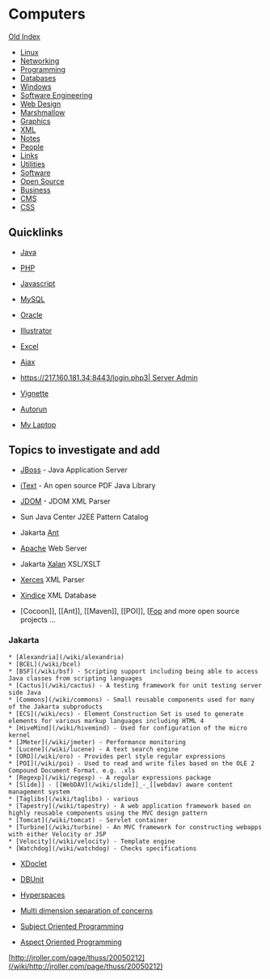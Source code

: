 # Computers

[Old Index](/wiki/old_index)


  * [Linux](/wiki/linux)
  * [Networking](/wiki/networking)
  * [Programming](/wiki/programming)
  * [Databases](/wiki/databases)
  * [Windows](/wiki/windows)
  * [Software Engineering](/wiki/software_engineering)
  * [Web Design](/wiki/web_design)
  * [Marshmallow](/wiki/marshmallow)
  * [Graphics](/wiki/graphics)
  * [XML](/wiki/xml)
  * [Notes](/wiki/notes)
  * [People](/wiki/people)
  * [Links](/wiki/links)
  * [Utilities](/wiki/utilities)
  * [Software](/wiki/software)
  * [Open Source](/wiki/open_source)
  * [Business](/wiki/business)
  * [CMS](/wiki/cms)
  * [CSS](/wiki/css)
## Quicklinks


  * [Java](/wiki/java)
  * [PHP](/wiki/php)
  * [Javascript](/wiki/javascript)
  * [MySQL](/wiki/mysql)
  * [Oracle](/wiki/oracle)
  * [Illustrator](/wiki/illustrator)
  * [Excel](/wiki/excel)
  * [Ajax](/wiki/ajax)
  * [https://217.160.181.34:8443/login.php3| Server Admin](/wiki/https://217.160.181.34:8443/login.php3|_server_admin)
  * [Vignette](/wiki/vignette)

  * [Autorun](/wiki/autorun)
  * [My Laptop](/wiki/my_laptop)

## Topics to investigate and add



  * [JBoss](/wiki/jboss) - Java Application Server
  * [iText](/wiki/itext) - An open source PDF Java Library
  * [JDOM](/wiki/jdom) - JDOM XML Parser
  * Sun Java Center J2EE Pattern Catalog
  * Jakarta [Ant](/wiki/ant)
  * [Apache](/wiki/apache) Web Server
  * Jakarta [Xalan](/wiki/xalan) XSL/XSLT

  * [Xerces](/wiki/xerces) XML Parser
  * [Xindice](/wiki/xindice) XML Database
  * [Cocoon]], [[Ant]], [[Maven]], [[POI]], [[Fop](/wiki/cocoon]],_[[ant]],_[[maven]],_[[poi]],_[[fop) and more open source projects ...

### Jakarta

    * [Alexandria](/wiki/alexandria)
    * [BCEL](/wiki/bcel)
    * [BSF](/wiki/bsf) - Scripting support including being able to access Java classes from scripting languages
    * [Cactus](/wiki/cactus) - A testing framework for unit testing server side Java
    * [Commons](/wiki/commons) - Small reusable components used for many of the Jakarta subproducts
    * [ECS](/wiki/ecs) - Element Construction Set is used to generate elements for various markup languages including HTML 4
    * [HiveMind](/wiki/hivemind) - Used for configuration of the micro kernel
    * [JMeter](/wiki/jmeter) - Performance monitoring
    * [Lucene](/wiki/lucene) - A text search engine
    * [ORO](/wiki/oro) - Provides perl style regular expressions
    * [POI](/wiki/poi) - Used to read and write files based on the OLE 2 Compound Document Format. e.g. .xls
    * [Regexp](/wiki/regexp) - A regular expressions package
    * [Slide]] - [[WebDAV](/wiki/slide]]_-_[[webdav) aware content management system
    * [Taglibs](/wiki/taglibs) - various 
    * [Tapestry](/wiki/tapestry) - A web application framework based on highly reusable components using the MVC design pattern
    * [Tomcat](/wiki/tomcat) - Servlet container
    * [Turbine](/wiki/turbine) - An MVC framework for constructing webapps with either Velocity or JSP
    * [Velocity](/wiki/velocity) - Template engine
    * [Watchdog](/wiki/watchdog) - Checks specifications



  * [XDoclet](/wiki/xdoclet)
  * [DBUnit](/wiki/dbunit)


  * [Hyperspaces](/wiki/hyperspaces)
  * [Multi dimension separation of concerns](/wiki/multi_dimension_separation_of_concerns)
  * [Subject Oriented Programming](/wiki/subject_oriented_programming)
  * [Aspect Oriented Programming](/wiki/aspect_oriented_programming)

[http://jroller.com/page/thuss/20050212](/wiki/http://jroller.com/page/thuss/20050212)